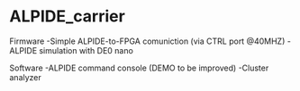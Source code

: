 # ALPIDE_carrier
Firmware
-Simple ALPIDE-to-FPGA comuniction (via CTRL port @40MHZ)
-ALPIDE simulation with DE0 nano

Software
-ALPIDE command console (DEMO to be improved)
-Cluster analyzer

